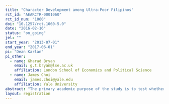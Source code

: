 ```yaml
---
title: "Character Development among Ultra-Poor Filipinos"
rct_id: "AEARCTR-0001060"
rct_id_num: "1060"
doi: "10.1257/rct.1060-5.0"
date: "2016-02-16"
status: "on_going"
jel: ""
start_year: "2013-07-01"
end_year: "2017-06-01"
pi: "Dean Karlan"
pi_other:
  - name: Gharad Bryan
    email: g.t.bryan@lse.ac.uk
    affiliation: London School of Economics and Political Science
  - name: James Choi
    email: james.choi@yale.edu
    affiliation: Yale University
abstract: "The primary academic purpose of the study is to test whether a religious curriculum implemented by a trained pastor network affects secular measures of development. A secondary purpose  of  the  study is to  evaluate  the  effectiveness  of  the health  and  livelihood aspects of the Transform program implemented by International Care Ministries (ICM) in the Philippines."
layout: registration
---
```


